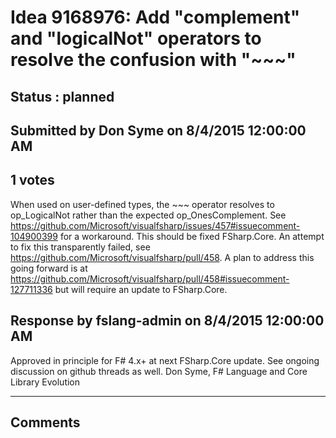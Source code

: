 # Idea 9168976: Add "complement" and "logicalNot" operators to resolve the confusion with "~~~" #

## Status : planned

## Submitted by Don Syme on 8/4/2015 12:00:00 AM

## 1 votes

When used on user-defined types, the ~~~ operator resolves to op_LogicalNot rather than the expected op_OnesComplement. See https://github.com/Microsoft/visualfsharp/issues/457#issuecomment-104900399 for a workaround.
This should be fixed FSharp.Core. An attempt to fix this transparently failed, see https://github.com/Microsoft/visualfsharp/pull/458.
A plan to address this going forward is at https://github.com/Microsoft/visualfsharp/pull/458#issuecomment-127711336 but will require an update to FSharp.Core.



## Response by fslang-admin on 8/4/2015 12:00:00 AM

Approved in principle for F# 4.x+ at next FSharp.Core update. See ongoing discussion on github threads as well.
Don Syme, F# Language and Core Library Evolution

------------------------
## Comments

